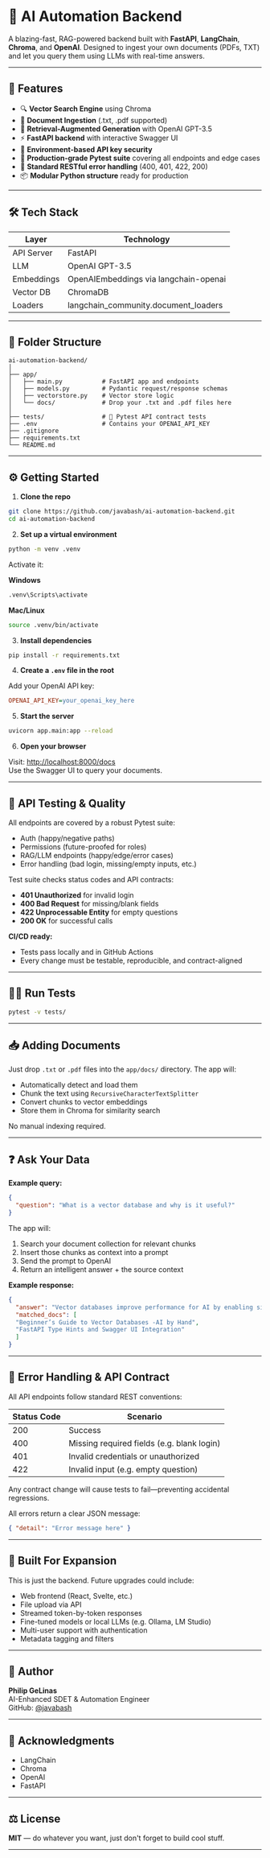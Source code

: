 # 🤖 AI Automation Backend

A blazing-fast, RAG-powered backend built with **FastAPI**, **LangChain**, **Chroma**, and **OpenAI**. Designed to ingest your own documents (PDFs, TXT) and let you query them using LLMs with real-time answers.

---

## 🚀 Features

- 🔍 **Vector Search Engine** using Chroma
- 📄 **Document Ingestion** (.txt, .pdf supported)
- 🧠 **Retrieval-Augmented Generation** with OpenAI GPT-3.5
- ⚡ **FastAPI backend** with interactive Swagger UI
- 🔐 **Environment-based API key security**
- 🧪 **Production-grade Pytest suite** covering all endpoints and edge cases
- 🚦 **Standard RESTful error handling** (400, 401, 422, 200)
- 📦 **Modular Python structure** ready for production

---

## 🛠 Tech Stack

| Layer      | Technology                              |
|------------|-----------------------------------------|
| API Server | FastAPI                                 |
| LLM        | OpenAI GPT-3.5                          |
| Embeddings | OpenAIEmbeddings via langchain-openai   |
| Vector DB  | ChromaDB                                |
| Loaders    | langchain_community.document_loaders    |

---

## 📂 Folder Structure

```
ai-automation-backend/
│
├── app/
│   ├── main.py           # FastAPI app and endpoints
│   ├── models.py         # Pydantic request/response schemas
│   ├── vectorstore.py    # Vector store logic
│   └── docs/             # Drop your .txt and .pdf files here
│
├── tests/                # 🧪 Pytest API contract tests
├── .env                  # Contains your OPENAI_API_KEY
├── .gitignore
├── requirements.txt
└── README.md
```

---

## ⚙️ Getting Started

1. **Clone the repo**
  ```bash
  git clone https://github.com/javabash/ai-automation-backend.git
  cd ai-automation-backend
  ```

2. **Set up a virtual environment**
  ```bash
  python -m venv .venv
  ```
  Activate it:

  **Windows**
  ```bash
  .venv\Scripts\activate
  ```

  **Mac/Linux**
  ```bash
  source .venv/bin/activate
  ```

3. **Install dependencies**
  ```bash
  pip install -r requirements.txt
  ```

4. **Create a `.env` file in the root**

  Add your OpenAI API key:
  ```ini
  OPENAI_API_KEY=your_openai_key_here
  ```

5. **Start the server**
  ```bash
  uvicorn app.main:app --reload
  ```

6. **Open your browser**

  Visit: [http://localhost:8000/docs](http://localhost:8000/docs)  
  Use the Swagger UI to query your documents.

---

## 🧪 API Testing & Quality

All endpoints are covered by a robust Pytest suite:

- Auth (happy/negative paths)
- Permissions (future-proofed for roles)
- RAG/LLM endpoints (happy/edge/error cases)
- Error handling (bad login, missing/empty inputs, etc.)

Test suite checks status codes and API contracts:

- **401 Unauthorized** for invalid login
- **400 Bad Request** for missing/blank fields
- **422 Unprocessable Entity** for empty questions
- **200 OK** for successful calls

**CI/CD ready:**

- Tests pass locally and in GitHub Actions
- Every change must be testable, reproducible, and contract-aligned

---

## 🏃‍♂️ Run Tests

```bash
pytest -v tests/
```

---

## 📥 Adding Documents

Just drop `.txt` or `.pdf` files into the `app/docs/` directory. The app will:

- Automatically detect and load them
- Chunk the text using `RecursiveCharacterTextSplitter`
- Convert chunks to vector embeddings
- Store them in Chroma for similarity search

No manual indexing required.

---

## ❓ Ask Your Data

**Example query:**
```json
{
  "question": "What is a vector database and why is it useful?"
}
```

The app will:

1. Search your document collection for relevant chunks
2. Insert those chunks as context into a prompt
3. Send the prompt to OpenAI
4. Return an intelligent answer + the source context

**Example response:**
```json
{
  "answer": "Vector databases improve performance for AI by enabling similarity search and handling high-dimensional data efficiently.",
  "matched_docs": [
  "Beginner’s Guide to Vector Databases -AI by Hand",
  "FastAPI Type Hints and Swagger UI Integration"
  ]
}
```

---

## 🚦 Error Handling & API Contract

All API endpoints follow standard REST conventions:

| Status Code | Scenario                                 |
|-------------|------------------------------------------|
| 200         | Success                                  |
| 400         | Missing required fields (e.g. blank login)|
| 401         | Invalid credentials or unauthorized      |
| 422         | Invalid input (e.g. empty question)      |

Any contract change will cause tests to fail—preventing accidental regressions.

All errors return a clear JSON message:
```json
{ "detail": "Error message here" }
```

---

## 🧱 Built For Expansion

This is just the backend. Future upgrades could include:

- Web frontend (React, Svelte, etc.)
- File upload via API
- Streamed token-by-token responses
- Fine-tuned models or local LLMs (e.g. Ollama, LM Studio)
- Multi-user support with authentication
- Metadata tagging and filters

---

## 🧠 Author

**Philip GeLinas**  
AI-Enhanced SDET & Automation Engineer  
GitHub: [@javabash](https://github.com/javabash)

---

## 📘 Acknowledgments

- LangChain
- Chroma
- OpenAI
- FastAPI

---

## ⚖️ License

**MIT** — do whatever you want, just don't forget to build cool stuff.

---
